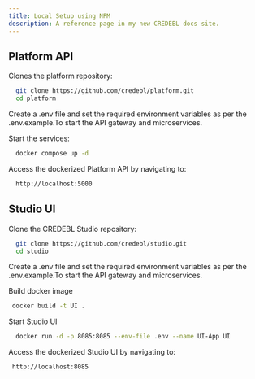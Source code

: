 ```yaml
---
title: Local Setup using NPM
description: A reference page in my new CREDEBL docs site.
---
```



## Platform API

Clones the platform repository:

 ```bash
   git clone https://github.com/credebl/platform.git 
   cd platform
 ```
  
Create a .env file and set the required environment variables as per the .env.example.To start the API gateway and microservices. 

Start the services:

```bash
  docker compose up -d
```

Access the dockerized Platform API by navigating to:

```bash
  http://localhost:5000
```

## Studio UI

Clone the CREDEBL Studio repository:

```bash
  git clone https://github.com/credebl/studio.git
  cd studio
```

Create a .env file and set the required environment variables as per the .env.example.To start the API gateway and microservices. 

Build docker image

 ```bash
  docker build -t UI .
 ```

Start Studio UI
 
```bash
  docker run -d -p 8085:8085 --env-file .env --name UI-App UI
```

Access the dockerized Studio UI by navigating to:

```bash
 http://localhost:8085
```
